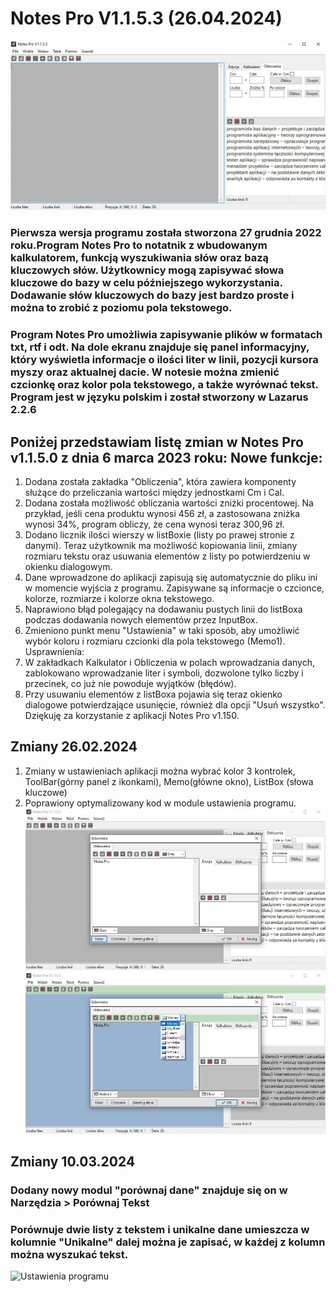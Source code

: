 
# Notes Pro V1.1.5.3 (26.04.2024) 
![Notes pro V1.1.5.3](img/aktualny-widok.jpg)
### Pierwsza wersja programu została stworzona 27 grudnia 2022 roku.Program Notes Pro to notatnik z wbudowanym kalkulatorem, funkcją wyszukiwania słów oraz bazą kluczowych słów. Użytkownicy mogą zapisywać słowa kluczowe do bazy w celu późniejszego wykorzystania. Dodawanie słów kluczowych do bazy jest bardzo proste i można to zrobić z poziomu pola tekstowego.

### Program Notes Pro umożliwia zapisywanie plików w formatach txt, rtf i odt. Na dole ekranu znajduje się panel informacyjny, który wyświetla informacje o ilości liter w linii, pozycji kursora myszy oraz aktualnej dacie. W notesie można zmienić czcionkę oraz kolor pola tekstowego, a także wyrównać tekst. Program jest w języku polskim i został stworzony w Lazarus 2.2.6

## Poniżej przedstawiam listę zmian w Notes Pro v1.1.5.0 z dnia 6 marca 2023 roku: Nowe funkcje:
1. Dodana została zakładka "Obliczenia", która zawiera komponenty służące do przeliczania wartości między jednostkami Cm i Cal. 
1. Dodana została możliwość obliczania wartości zniżki procentowej. Na przykład, jeśli cena produktu wynosi 456 zł, a zastosowana zniżka wynosi 34%, program obliczy, że cena wynosi teraz 300,96 zł. 
1. Dodano licznik ilości wierszy w listBoxie (listy po prawej stronie z danymi). Teraz użytkownik ma możliwość kopiowania linii, zmiany rozmiaru tekstu oraz usuwania elementów z listy po potwierdzeniu w okienku dialogowym. 
1. Dane wprowadzone do aplikacji zapisują się automatycznie do pliku ini w momencie wyjścia z programu. Zapisywane są informacje o czcionce, kolorze, rozmiarze i kolorze okna tekstowego. 
1. Naprawiono błąd polegający na dodawaniu pustych linii do listBoxa podczas dodawania nowych elementów przez InputBox. 
1. Zmieniono punkt menu "Ustawienia" w taki sposób, aby umożliwić wybór koloru i rozmiaru czcionki dla pola tekstowego (Memo1). Usprawnienia: 
1. W zakładkach Kalkulator i Obliczenia w polach wprowadzania danych, zablokowano wprowadzanie liter i symboli, dozwolone tylko liczby i przecinek, co już nie powoduje wyjątków (błędów). 
1. Przy usuwaniu elementów z listBoxa pojawia się teraz okienko dialogowe potwierdzające usunięcie, również dla opcji "Usuń wszystko". Dziękuję za korzystanie z aplikacji Notes Pro v1.150. 

## Zmiany 26.02.2024
1. Zmiany w ustawieniach aplikacji można wybrać kolor 3 kontrolek, ToolBar(górny panel z ikonkami), Memo(główne okno), ListBox (słowa kluczowe)
2. Poprawiony optymalizowany kod w module ustawienia programu. 
![Ustawienia programu](img/widok_ustawienia_1.jpg)
![Ustawienia programu](img/widok_ustawienia.jpg)
## Zmiany 10.03.2024
### Dodany nowy modul "porównaj dane" znajduje się on w Narzędzia > Porównaj Tekst
### Porównuje dwie listy z tekstem i unikalne dane umieszcza w kolumnie "Unikalne" dalej można je zapisać, w każdej z kolumn można wyszukać tekst. 
![Ustawienia programu](img/modul_porównaj.jpg)